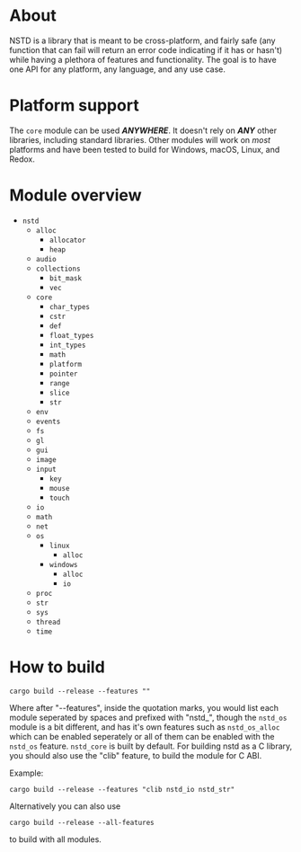# About
NSTD is a library that is meant to be cross-platform, and fairly safe (any function that can fail
will return an error code indicating if it has or hasn't) while having a plethora of features and
functionality. The goal is to have one API for any platform, any language, and any use case.

# Platform support
The `core` module can be used ***ANYWHERE***. It doesn't rely on ***ANY*** other libraries,
including standard libraries. Other modules will work on *most* platforms and have been tested to
build for Windows, macOS, Linux, and Redox.

# Module overview
- `nstd`
    - `alloc`
        - `allocator`
        - `heap`
    - `audio`
    - `collections`
        - `bit_mask`
        - `vec`
    - `core`
        - `char_types`
        - `cstr`
        - `def`
        - `float_types`
        - `int_types`
        - `math`
        - `platform`
        - `pointer`
        - `range`
        - `slice`
        - `str`
    - `env`
    - `events`
    - `fs`
    - `gl`
    - `gui`
    - `image`
    - `input`
        - `key`
        - `mouse`
        - `touch`
    - `io`
    - `math`
    - `net`
    - `os`
        - `linux`
            - `alloc`
        - `windows`
            - `alloc`
            - `io`
    - `proc`
    - `str`
    - `sys`
    - `thread`
    - `time`

# How to build
```
cargo build --release --features ""
```
Where after "--features", inside the quotation marks, you would list each module seperated by spaces
and prefixed with "nstd_", though the `nstd_os` module is a bit different, and has it's own
features such as `nstd_os_alloc` which can be enabled seperately or all of them can be enabled with
the `nstd_os` feature. `nstd_core` is built by default. For building nstd as a C library, you
should also use the "clib" feature, to build the module for C ABI.

Example:
```
cargo build --release --features "clib nstd_io nstd_str"
```
Alternatively you can also use
```
cargo build --release --all-features
```
to build with all modules.
